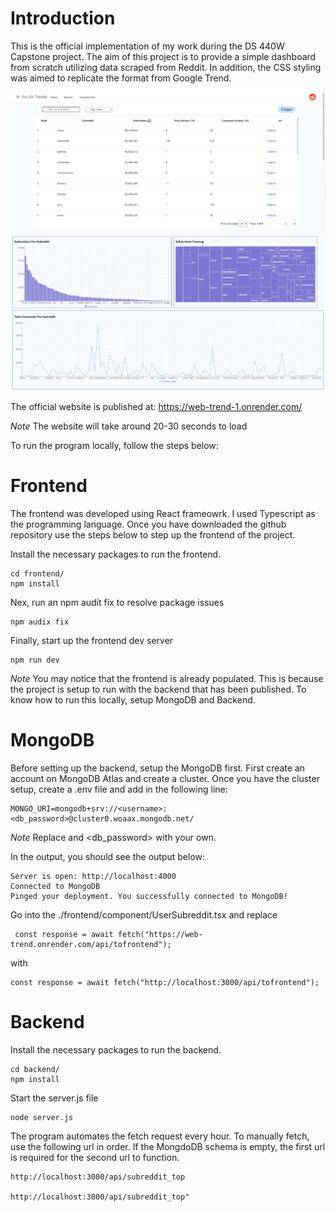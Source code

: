 # Introduction
This is the official implementation of my work during the DS 440W Capstone project. The aim of this project is to provide a simple dashboard from scratch utilizing data scraped from Reddit. In addition, the CSS styling was aimed to replicate the format from Google Trend. 

![overview.png](figures/table.png)
![overview.png](figures/dashboard.png)

The official website is published at: https://web-trend-1.onrender.com/ 

*Note* The website will take around 20-30 seconds to load

To run the program locally, follow the steps below:

# Frontend
The frontend was developed using React frameowrk. I used Typescript as the programming language.  Once you have downloaded the github repository use the steps below to step up the frontend of the project.

Install the necessary packages to run the frontend.
```shell
cd frontend/
npm install
```
Nex, run an npm audit fix to resolve package issues
```shell
npm audix fix
```

Finally, start up the frontend dev server
```shell
npm run dev
```

*Note* You may notice that the frontend is already populated. This is because the project is setup to run with the backend that has been published. To know how to run this locally, setup MongoDB and Backend.

# MongoDB
Before setting up the backend, setup the MongoDB first. First create an account on MongoDB Atlas and create a cluster. Once you have the cluster setup, create a .env file and add in the following line:

```shell
MONGO_URI=mongodb+srv://<username>:<db_password>@cluster0.woaax.mongodb.net/
```
*Note* Replace <username> and <db_password> with your own.

In the output, you should see the output below:
```shell
Server is open: http://localhost:4000
Connected to MongoDB
Pinged your deployment. You successfully connected to MongoDB!
```

Go into the ./frontend/component/UserSubreddit.tsx and replace 
```shell
 const response = await fetch("https://web-trend.onrender.com/api/tofrontend");
```
with
```shell
const response = await fetch("http://localhost:3000/api/tofrontend");
```

# Backend 
Install the necessary packages to run the backend.
```shell
cd backend/
npm install
```
Start the server.js file
```shell
node server.js
```

The program automates the fetch request every hour. To manually fetch, use the following url in order. If the MongdoDB schema is empty, the first url is required for the second url to function.
```shell
http://localhost:3000/api/subreddit_top

http://localhost:3000/api/subreddit_top"
```

